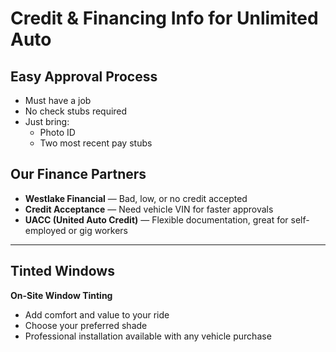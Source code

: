 # Credit & Financing Info for Unlimited Auto

## Easy Approval Process
- Must have a job
- No check stubs required
- Just bring:
  - Photo ID
  - Two most recent pay stubs

## Our Finance Partners
- **Westlake Financial** — Bad, low, or no credit accepted
- **Credit Acceptance** — Need vehicle VIN for faster approvals
- **UACC (United Auto Credit)** — Flexible documentation, great for self-employed or gig workers

---

## Tinted Windows

**On-Site Window Tinting**
- Add comfort and value to your ride
- Choose your preferred shade
- Professional installation available with any vehicle purchase
